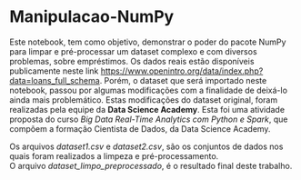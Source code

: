 # Manipulacao-NumPy

Este notebook, tem como objetivo, demonstrar o poder do pacote NumPy para limpar e pré-processar um dataset complexo e com diversos problemas, sobre empréstimos. Os dados reais estão disponíveis publicamente neste link https://www.openintro.org/data/index.php?data=loans_full_schema. Porém, o dataset que será importado neste notebook, passou por algumas modificações com a finalidade de deixá-lo ainda mais problemático. Estas modificações do dataset original, foram realizadas pela equipe da **Data Science Academy**. Esta foi uma atividade proposta do curso *Big Data Real-Time Analytics com Python e Spark*, que compõem a formação Cientista de Dados, da Data Science Academy.

Os arquivos *dataset1.csv* e *dataset2.csv*, são os conjuntos de dados nos quais foram realizados a limpeza e pré-processamento.  
O arquivo *dataset_limpo_preprocessado*, é o resultado final deste trabalho.
